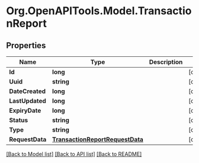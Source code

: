 
# Org.OpenAPITools.Model.TransactionReport

## Properties

Name | Type | Description | Notes
------------ | ------------- | ------------- | -------------
**Id** | **long** |  | [optional] 
**Uuid** | **string** |  | [optional] 
**DateCreated** | **long** |  | [optional] 
**LastUpdated** | **long** |  | [optional] 
**ExpiryDate** | **long** |  | [optional] 
**Status** | **string** |  | [optional] 
**Type** | **string** |  | [optional] 
**RequestData** | [**TransactionReportRequestData**](TransactionReportRequestData.md) |  | [optional] 

[[Back to Model list]](../README.md#documentation-for-models)
[[Back to API list]](../README.md#documentation-for-api-endpoints)
[[Back to README]](../README.md)

